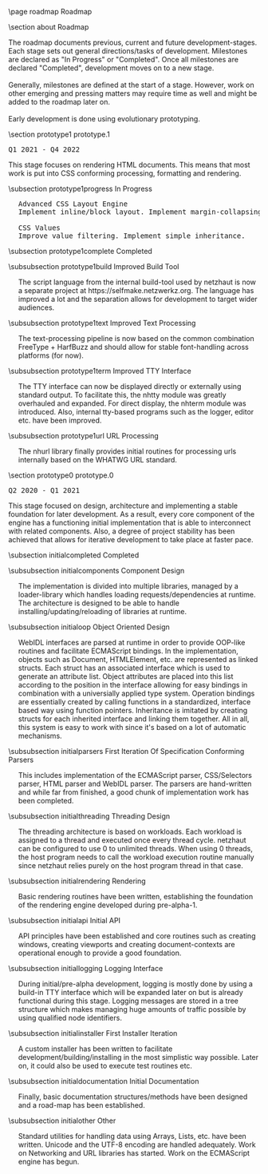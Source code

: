 \page roadmap Roadmap

<div style="max-width:700px;">

\section about Roadmap

The roadmap documents previous, current and future development-stages. Each stage sets out general directions/tasks of development. Milestones are declared as "In Progress" or "Completed". Once all milestones are declared "Completed", development moves on to a new stage.  
<br>
Generally, milestones are defined at the start of a stage. However, work on other emerging and pressing matters may require time as well and might be added to the roadmap later on.  
<br>
Early development is done using evolutionary prototyping.

\section prototype1 prototype.1 

<pre>Q1 2021 - Q4 2022</pre>

This stage focuses on rendering HTML documents. This means that most work is put into CSS conforming processing, formatting and rendering. 

\subsection prototype1progress In Progress

<pre style="margin-left:20px;">
Advanced CSS Layout Engine
Implement inline/block layout. Implement margin-collapsing.

CSS Values
Improve value filtering. Implement simple inheritance.
</pre>

\subsection prototype1complete Completed

\subsubsection prototype1build Improved Build Tool
<div style="margin-left:20px;">
The script language from the internal build-tool used by netzhaut is now a separate project at https://selfmake.netzwerkz.org. The language has improved a lot and the separation allows for development to target wider audiences.  
</div>

\subsubsection prototype1text Improved Text Processing 
<div style="margin-left:20px;">
The text-processing pipeline is now based on the common combination FreeType + HarfBuzz and should allow for stable font-handling across platforms (for now).  
</div>

\subsubsection prototype1term Improved TTY Interface
<div style="margin-left:20px;">
The TTY interface can now be displayed directly or externally using standard output. To facilitate this, the nhtty module was greatly overhauled and expanded. For direct display, the nhterm module was introduced. Also, internal tty-based programs such as the logger, editor etc. have been improved.
</div>

\subsubsection prototype1url URL Processing
<div style="margin-left:20px;">
The nhurl library finally provides initial routines for processing urls internally based on the WHATWG URL standard.  
</div>

\section prototype0 prototype.0

<pre>Q2 2020 - Q1 2021</pre>

This stage focused on design, architecture and implementing a stable foundation for later development. As a result, every core component of the engine has a functioning initial implementation that is able to interconnect with related components. Also, a degree of project stability has been achieved that allows for iterative development to take place at faster pace.  

\subsection initialcompleted Completed

\subsubsection initialcomponents Component Design
<div style="margin-left:20px;">
The implementation is divided into multiple libraries, managed by a loader-library which handles loading requests/dependencies at runtime. The architecture is designed to be able to handle installing/updating/reloading of libraries at runtime.  
</div>

\subsubsection initialoop Object Oriented Design
<div style="margin-left:20px;">
WebIDL interfaces are parsed at runtime in order to provide OOP-like routines and facilitate ECMAScript bindings. In the implementation, objects such as Document, HTMLElement, etc. are represented as linked structs. Each struct has an associated interface which is used to generate an attribute list. Object attributes are placed into this list according to the position in the interface allowing for easy bindings in combination with a universially applied type system. Operation bindings are essentially created by calling functions in a standardized, interface based way using function pointers. Inheritance is imitated by creating structs for each inherited interface and linking them together. All in all, this system is easy to work with since it's based on a lot of automatic mechanisms.  
</div>

\subsubsection initialparsers First Iteration Of Specification Conforming Parsers
<div style="margin-left:20px;">
This includes implementation of the ECMAScript parser, CSS/Selectors parser, HTML parser and WebIDL parser. The parsers are hand-written and while far from finished, a good chunk of implementation work has been completed.  
</div>

\subsubsection initialthreading Threading Design
<div style="margin-left:20px;">
The threading architecture is based on workloads. Each workload is assigned to a thread and executed once every thread cycle. netzhaut can be configured to use 0 to unlimited threads. When using 0 threads, the host program needs to call the workload execution routine manually since netzhaut relies purely on the host program thread in that case.  
</div>

\subsubsection initialrendering Rendering
<div style="margin-left:20px;">
Basic rendering routines have been written, establishing the foundation of the rendering engine developed during pre-alpha-1.  
</div>

\subsubsection initialapi Initial API
<div style="margin-left:20px;">
API principles have been established and core routines such as creating windows, creating viewports and creating document-contexts are operational enough to provide a good foundation.  
</div>

\subsubsection initiallogging Logging Interface
<div style="margin-left:20px;">
During initial/pre-alpha development, logging is mostly done by using a build-in TTY interface which will be expanded later on but is already functional during this stage. Logging messages are stored in a tree structure which makes managing huge amounts of traffic possible by using qualified node identifiers.  
</div>

\subsubsection initialinstaller First Installer Iteration
<div style="margin-left:20px;">
A custom installer has been written to facilitate development/building/installing in the most simplistic way possible. Later on, it could also be used to execute test routines etc.  
</div>

\subsubsection initialdocumentation Initial Documentation
<div style="margin-left:20px;">
Finally, basic documentation structures/methods have been designed and a road-map has been established.  
</div>

\subsubsection initialother Other
<div style="margin-left:20px;">
Standard utilities for handling data using Arrays, Lists, etc. have been written. Unicode and the UTF-8 encoding are handled adequately. Work on Networking and URL libraries has started. Work on the ECMAScript engine has begun.  
</div>

<br>

</div>

